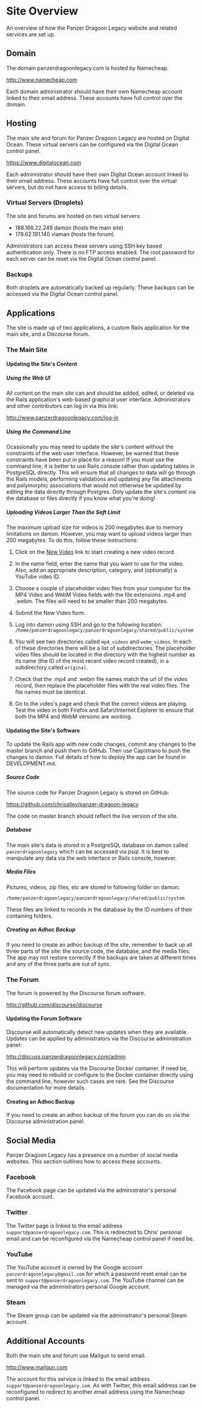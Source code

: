 # Site Overview

An overview of how the Panzer Dragoon Legacy website and related services are
set up.

## Domain

The domain panzerdragoonlegacy.com is hosted by Namecheap.

<http://www.namecheap.com>

Each domain administrator should have their own Namecheap account linked to
their email address. These accounts have full control over the domain.

## Hosting

The main site and forum for Panzer Dragoon Legacy are hosted on Digital Ocean.
These virtual servers can be configured via the Digital Ocean control panel.

<https://www.digitalocean.com>

Each administrator should have their own Digital Ocean account linked to their
email address. These accounts have full control over the virtual servers, but
do not have access to billing details.

### Virtual Servers (Droplets)

The site and forums are hosted on two virtual servers:

* 188.166.22.249 damon (hosts the main site)
* 178.62.191.140 viaman (hosts the forum)

Administrators can access these servers using SSH key based authentication only.
There is no FTP access enabled. The root password for each server can be reset
via the Digital Ocean control panel.

### Backups

Both droplets are automatically backed up regularly. These backups can be
accessed via the Digital Ocean control panel.

## Applications

The site is made up of two applications, a custom Rails application for the
main site, and a Discourse forum.

### The Main Site

#### Updating the Site's Content

##### Using the Web UI

All content on the main site can and should be added, edited, or deleted via
the Rails application's web-based graphical user interface. Administrators and
other contributors can log in via this link:

<http://www.panzerdragoonlegacy.com/log-in>

##### Using the Command Line

Ocassionally you may need to update the site's content without the constraints
of the web user interface. However, be warned that these constraints have been
put in place for a reason! If you must use the command line, it is better to
use Rails console rather than updating tables in PostgreSQL directly. This will
ensure that all changes to data will go through the Rails models, performing
validations and updating any file attachments and polymorphic associations that
would not otherwise be updated by editing the data directly through Postgres.
Only update the site's content via the database or files directly if you know
what you're doing!

##### Uploading Videos Larger Than the Soft Limit

The maximum upload size for videos is 200 megabytes due to memory limitations
on damon. However, you may want to upload videos larger than 200 megabytes. To
do this, follow these instructions:

1. Click on the [New Video](http://www.panzerdragoonlegacy.com/videos/new) link
to start creating a new video record.

2. In the name field, enter the name that you want to use for the video. Also,
add an appropriate description, category, and (optionally) a YouTube video ID.

3. Choose a couple of placeholder video files from your computer for the MP4
Video and WebM Video fields with the file extensions .mp4 and .webm. The files
will need to be smaller than 200 megabytes.

4. Submit the New Video form.

5. Log into damon using SSH and go to the following location:
`/home/panzerdragoonlegacy/panzerdragoonlegacy/shared/public/system`

6. You will see two directories called `mp4_videos` and `webm_videos`. In each
of these directories there will be a list of subdirectories. The placeholder
video files should be located in the directory with the highest number as its
name (the ID of the most recent video record created), in a subdirectory called
`original`.

7. Check that the .mp4 and .webm file names match the url of the video record,
then replace the placeholder files with the real video files. The file names
must be identical.

8. Go to the video's page and check that the correct videos are playing. Test
the video in both Firefox and Safari/Internet Explorer to ensure that both the
MP4 and WebM versions are working.

#### Updating the Site's Software

To update the Rails app with new code changes, commit any changes to the master
branch and push them to GitHub. Then use Capistrano to push the changes to
damon. Full details of how to deploy the app can be found in DEVELOPMENT.md.

##### Source Code

The source code for Panzer Dragoon Legacy is stored on GitHub:

<https://github.com/chrisalley/panzer-dragoon-legacy>

The code on master branch should reflect the live version of the site.

##### Database

The main site's data is stored in a PostgreSQL database on damon called
`panzerdragoonlegacy` which can be accessed via psql. It is best to manipulate
any data via the web interface or Rails console, however.

##### Media Files

Pictures, videos, zip files, etc are stored in following folder on damon:

`/home/panzerdragoonlegacy/panzerdragoonlegacy/shared/public/system`

These files are linked to records in the database by the ID numbers of their
containing folders.

##### Creating an Adhoc Backup

If you need to create an adhoc backup of the site, remember to back up all
three parts of the site: the source code, the database, and the media files.
The app may not restore correctly if the backups are taken at different times
and any of the three parts are out of sync.

### The Forum

The forum is powered by the Discourse forum software.

<http://github.com/discourse/discourse>

#### Updating the Forum Software

Discourse will automatically detect new updates when they are available.
Updates can be applied by administrators via the Discourse administration panel:

<http://discuss.panzerdragoonlegacy.com/admin>

This will perform updates via the Discourse Docker container. If need be, you
may need to rebuild or configure to the Docker container directly using the
command line, however such cases are rare. See the Discourse documentation for
more details.

#### Creating an Adhoc Backup

If you need to create an adhoc backup of the forum you can do so via the
Discourse administration panel.

## Social Media

Panzer Dragoon Legacy has a presence on a number of social media websites. This
section outlines how to access these accounts.

### Facebook

The Facebook page can be updated via the administrator's personal Facebook
account.

### Twitter

The Twitter page is linked to the email address
`support@panzerdragoonlegacy.com`. This is redirected to Chris' personal email
and can be reconfigured via the Namecheap control panel if need be.

### YouTube

The YouTube account is owned by the Google account
`panzerdragoonlegacy@gmail.com` for which a password reset email can be sent to
`support@panzerdragoonlegacy.com`. The YouTube channel can be managed via the
administrators personal Google account.

### Steam

The Steam group can be updated via the administrator's personal Steam account.

## Additional Accounts

Both the main site and forum use Mailgun to send email.

<http://www.mailgun.com>

The account for this service is linked to the email address
`support@panzerdragoonlegacy.com`. As with Twitter, this email address can be
reconfigured to redirect to another email address using the Namecheap control
panel.

